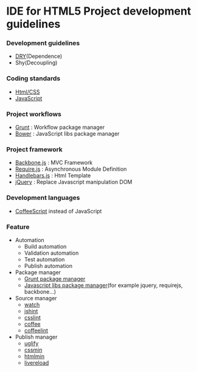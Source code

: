 # IDE for HTML5 Project development guidelines

### Development guidelines
* [DRY](http://en.wikipedia.org/wiki/Don't_repeat_yourself)(Dependence)
* Shy(Decoupling)

### Coding standards
* [Html/CSS](http://google-styleguide.googlecode.com/svn/trunk/htmlcssguide.xml)
* [JavaScript](http://google-styleguide.googlecode.com/svn/trunk/javascriptguide.xml)

### Project workflows
* [Grunt](http://gruntjs.com) : Workflow package manager
* [Bower](http://twitter.github.io/bower) : JavaScript libs package manager

### Project framework
* [Backbone.js](http://backbonejs.org) : MVC Framework
* [Require.js](http://requirejs.org) : Asynchronous Module Definition
* [Handlebars.js](http://handlebarsjs.com) : Html Template
* [jQuery](http://jquery.com) : Replace Javascript manipulation DOM

### Development languages
* [CoffeeScript](http://coffeescript.org) instead of JavaScript

### Feature
* Automation
    * Build automation
    * Validation automation
    * Test automation
    * Publish automation
* Package manager
    * [Grunt package manager](http://gruntjs.com)
    * [Javascript libs package manager](http://twitter.github.com/bower/)(for example jquery, requirejs, backbone...)
* Source manager
    * [watch](https://github.com/yeoman/grunt-regarde)
    * [jshint](https://github.com/gruntjs/grunt-contrib-jshint)
    * [csslint](https://github.com/gruntjs/grunt-contrib-csslint)
    * [coffee](https://npmjs.org/package/grunt-contrib-coffee)
    * [coffeelint](https://github.com/vojtajina/grunt-coffeelint)
* Publish manager
    * [uglify](http://lisperator.net/uglifyjs)
    * [cssmin](https://github.com/gruntjs/grunt-contrib-cssmin)
    * [htmlmin](https://npmjs.org/package/grunt-contrib-htmlmin)
    * [livereload](https://npmjs.org/package/grunt-contrib-livereload)